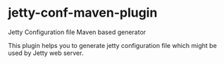 jetty-conf-maven-plugin
=======================

Jetty Configuration file Maven based generator

This plugin helps you to generate jetty configuration file which might be used by Jetty web server.
